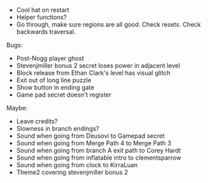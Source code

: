 - Cool hat on restart
- Helper functions?
- Go through, make sure regions are all good. Check resets. Check backwards traversal.

Bugs:
- Post-Nogg player ghost
- Stevenjmiller bonus 2 secret loses power in adjacent level
- Block release from Ethan Clark's level has visual glitch
- Exit out of long line puzzle
- Show button in ending gate
- Game pad secret doesn't register

Maybe:
- Leave credits?
- Slowness in branch endings?
- Sound when going from Deusovi to Gamepad secret
- Sound when going from Merge Path 4 to Merge Path 3
- Sound when going from branch A exit path to Corey Hardt
- Sound when going from inflatable intro to clementsparrow
- Sound when going from clock to KirraLuan
- Theme2 covering stevenjmiller bonus 2

